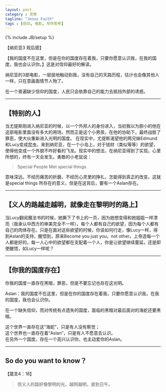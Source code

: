 ```yaml
---
layout: post
category : 灵修
tagline: "Jesus Faith"
tags : [信仰, 电影, 写作思考]
---
```

{% include JB/setup %}

【纳尼亚3 观后感】

【我的国度不在这里，但是在你的国度存在着我，只要你愿意认识我，在我的国度，我也会认识你。】这是对信仰最好的解读。

纳尼亚的3部电影，一层层地触动到我，没有自己的天路历程，估计也会像其他人一样，只在意画面情节人物了。 

在一个普遍缺少信仰的国度，人民只会依靠自己的能力去抵挡外部的诱惑。 

***

## 【特别的人】 

当尤提斯刚进入纳尼亚的时候，以一个外邦人的身份进入，当初我以为胆小的他在这部电影里面没有多大的用场，然而正是这个小男孩，在他的协助下，最终战胜了罪恶，使大伙重新进入光明的国度。 
在现实中，尤提斯渴望他的两兄妹Edmund和Lucy变成昆虫，来到纳尼亚，在一个小岛上，对于钱财（类似等等）的欲望，使得他变成一个外貌不咋好看的飞龙。现实中的想法，在纳尼亚得到了实现。心里所想的，终有一天会发生。勇敢的小老鼠说： 

> Special People Met special things.   

意味深远。不经历痛苦的折磨，不经历心灵里的挣扎，怎能得到真正的改变。这就是special things 所存在的意义，但是在这背后，要有一个Aslan存在。 

***

## 【义人的路越走越明，就像走在黎明时的路上】 

当Lucy翻阅魔法书的时候，她撕下了书上的一页，因为她想变得和她姐姐一样漂亮（我承认中西方的审美完全不一样）。每个人都有自己的欲望，因为每个人都有自己的肉体存在。只是在面对这些欲望的时候，你该如何行走，像Lucy一样，得到Aslan的支持，醒悟到，原来Become you just you，not other。上帝造每一个人都是好的。每一人心中的欲望都在支配着一个人，你是让欲望继续蔓延，还是即使醒悟，如Lucy一样呢？ 

***

## 【你我的国度存在】 

你我的国度一直存在黑暗，罪恶，但是不要忘记也存在这光明。 

Aslan：我的国度不在这里，但是在你的国度存在着我，只要你愿意认识我，在我的国度，我也会认识你。 

在一个缺失信仰，而对传统有点遗失的国度，面临的黑暗对最后面对的海蛇还要黑暗。 

这个世界一直存在这“海蛇”，只是有人没有察觉；  
这个世界也一直存在着“Aslan”，只是有人不愿意去认识。   
在另外一个国度，存在一个高兴认识你，也主动爱你的Aslan。

***

## So do you want to know？

【箴言4：18】

> 但义人的路好像黎明的光，越照越明，直到日午。